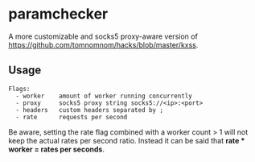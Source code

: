 # paramchecker
A more customizable and socks5 proxy-aware version of https://github.com/tomnomnom/hacks/blob/master/kxss.

## Usage

```shell
Flags:
  - worker    amount of worker running concurrently
  - proxy     socks5 proxy string socks5://<ip>:<port>
  - headers   custom headers separated by ;
  - rate      requests per second
```
Be aware, setting the rate flag combined with a worker count > 1 will not keep the actual rates per second ratio.
Instead it can be said that **rate * worker = rates per seconds**.